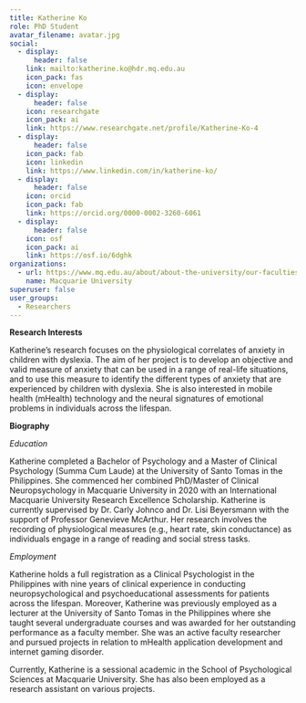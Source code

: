 ```yaml
---
title: Katherine Ko
role: PhD Student
avatar_filename: avatar.jpg
social:
  - display:
      header: false
    link: mailto:katherine.ko@hdr.mq.edu.au
    icon_pack: fas
    icon: envelope
  - display:
      header: false
    icon: researchgate
    icon_pack: ai
    link: https://www.researchgate.net/profile/Katherine-Ko-4
  - display:
      header: false
    icon_pack: fab
    icon: linkedin
    link: https://www.linkedin.com/in/katherine-ko/
  - display:
      header: false
    icon: orcid
    icon_pack: fab
    link: https://orcid.org/0000-0002-3260-6061
  - display:
      header: false
    icon: osf
    icon_pack: ai
    link: https://osf.io/6dghk
organizations:
  - url: https://www.mq.edu.au/about/about-the-university/our-faculties/medicine-and-health-sciences/departments-and-centres/school-of-psychological-sciences
    name: Macquarie University
superuser: false
user_groups:
  - Researchers
---
```

**Research Interests**

Katherine’s research focuses on the physiological correlates of anxiety in children with dyslexia. The aim of her project is to develop an objective and valid measure of anxiety that can be used in a range of real-life situations, and to use this measure to identify the different types of anxiety that are experienced by children with dyslexia. She is also interested in mobile health (mHealth) technology and the neural signatures of emotional problems in individuals across the lifespan. 

**Biography**

*Education*

Katherine completed a Bachelor of Psychology and a Master of Clinical Psychology (Summa Cum Laude) at the University of Santo Tomas in the Philippines. She commenced her combined PhD/Master of Clinical Neuropsychology in Macquarie University in 2020 with an International Macquarie University Research Excellence Scholarship. Katherine is currently supervised by Dr. Carly Johnco and Dr. Lisi Beyersmann with the support of Professor Genevieve McArthur. Her research involves the recording of physiological measures (e.g., heart rate, skin conductance) as individuals engage in a range of reading and social stress tasks.

*Employment*

Katherine holds a full registration as a Clinical Psychologist in the Philippines with nine years of clinical experience in conducting neuropsychological and psychoeducational assessments for patients across the lifespan. Moreover, Katherine was previously employed as a lecturer at the University of Santo Tomas in the Philippines where she taught several undergraduate courses and was awarded for her outstanding performance as a faculty member. She was an active faculty researcher and pursued projects in relation to mHealth application development and internet gaming disorder.

Currently, Katherine is a sessional academic in the School of Psychological Sciences at Macquarie University. She has also been employed as a research assistant on various projects.